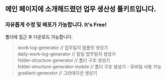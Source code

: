 ## 메인 페이지에 소개해드렸던 업무 생산성 툴키트입니다.
### 자유롭게 수정 및 배포가 가능합니다. It's Free!
폴더에 접근 후 다운로드 가능합니다. 

> work-log-generator // 업무일지 템플릿 생성기  
> daily-work-log-generator // 일일 업무일지 생성기  
> folder-structure-generator // 폴더 구조 생성기  
> folder-structure-generator-mobile // 폴더 구조 생성기 - 모바일 사용 가능  
> gradient-generator // 그라데이션 생성기    

